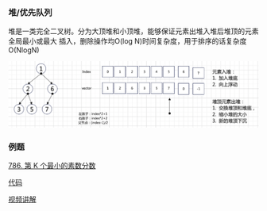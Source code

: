 ### 堆/优先队列

堆是一类完全二叉树。分为大顶堆和小顶堆，能够保证元素出堆入堆后堆顶的元素全局最小或最大
插入，删除操作均O(log N)时间复杂度，用于排序的话复杂度O(NlogN)

![](https://github.com/sy4b/Algorithm-Notes/blob/main/Storage/Graph/截屏2021-11-29%20下午4.39.56.png)

### 例题

[786. 第 K 个最小的素数分数](https://leetcode-cn.com/problems/k-th-smallest-prime-fraction/)

[代码](https://github.com/sy4b/Algorithm-Notes/blob/main/Storage/Code/786.第-k-个最小的素数分数.cpp)

[视频讲解]()
